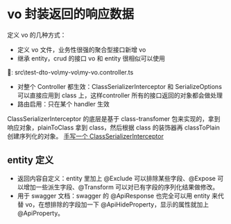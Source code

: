 # vo 封装返回的响应数据

定义 vo 的几种方式：
- 定义 vo 文件，业务性很强的聚合型接口新增 vo
- 继承 entity，crud 的接口 vo 和 entity 很相似可以使用

🌰: src\test-dto-vo\my-vo\my-vo.controller.ts

- 对整个 Controller 都生效：ClassSerializerInterceptor 和 SerializeOptions 可以直接应用到 class 上，这样controller 所有的接口返回的对象都会做处理
- 路由启用：只在某个 handler 生效

ClassSerializerInterceptor 的底层是基于 class-transfomer 包来实现的，拿到响应对象，plainToClass 拿到 class，然后根据 class 的装饰器再 classToPlain 创建序列化的对象。
[手写一个 ClassSerializerInterceptor](./ClassSerializerInterceptor.md)

## entity 定义

- 返回内容自定义：entity 里加上 @Exclude 可以排除某些字段、@Expose 可以增加一些派生字段、@Transform 可以对已有字段的序列化结果做修改。
- 用于 swagger 文档：swagger 的 @ApiResponse 也完全可以用 entity 来代替 vo，在想排除的字段加一下 @ApiHideProperty，显示的属性就加上 @ApiProperty。
